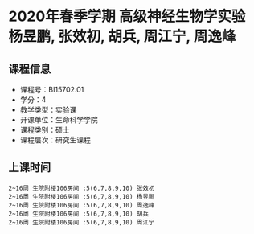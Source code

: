 # 2020年春季学期 高级神经生物学实验 杨昱鹏, 张效初, 胡兵, 周江宁, 周逸峰






## 课程信息

- 课程号：BI15702.01
- 学分：4
- 教学类型：实验课
- 开课单位：生命科学学院
- 课程类别：硕士
- 课程层次：研究生课程

## 上课时间

```
2~16周 生院附楼106房间 :5(6,7,8,9,10) 张效初
2~16周 生院附楼106房间 :5(6,7,8,9,10) 杨昱鹏
2~16周 生院附楼106房间 :5(6,7,8,9,10) 周逸峰
2~16周 生院附楼106房间 :5(6,7,8,9,10) 胡兵
2~16周 生院附楼106房间 :5(6,7,8,9,10) 周江宁
```

